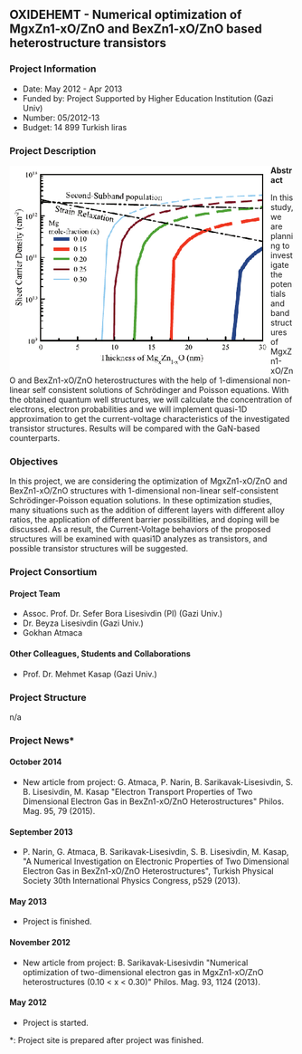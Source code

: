## OXIDEHEMT - Numerical optimization of MgxZn1-xO/ZnO and BexZn1-xO/ZnO based heterostructure transistors
### Project Information
* Date: May 2012 - Apr 2013
* Funded by: Project Supported by Higher Education Institution (Gazi Univ)
* Number: 05/2012-13
* Budget: 14 899 Turkish liras

### Project Description

<img align="left" src="oxidehemt-proje.png">

**Abstract**

In this study, we are planning to investigate the potentials and band structures of  MgxZn1-xO/ZnO and BexZn1-xO/ZnO heterostructures with the help of 1-dimensional non-linear self consistent solutions of Schrödinger and Poisson equations. With the obtained quantum well structures, we will calculate the concentration of electrons, electron probabilities and we will implement quasi-1D approximation to get the current-voltage characteristics of the investigated transistor structures. Results will be compared with the GaN-based counterparts.

### Objectives

In this project, we are considering the optimization of MgxZn1-xO/ZnO and BexZn1-xO/ZnO structures with 1-dimensional non-linear self-consistent Schrödinger-Poisson equation solutions. In these optimization studies, many situations such as the addition of different layers with different alloy ratios, the application of different barrier possibilities, and doping will be discussed. As a result, the Current-Voltage behaviors of the proposed structures will be examined with quasi1D analyzes as transistors, and possible transistor structures will be suggested.

### Project Consortium

#### Project Team
* Assoc. Prof. Dr. Sefer Bora Lisesivdin (PI) (Gazi Univ.)
* Dr. Beyza Lisesivdin (Gazi Univ.)
* Gokhan Atmaca

#### Other Colleagues, Students and Collaborations
* Prof. Dr. Mehmet Kasap (Gazi Univ.)

### Project Structure
n/a

### Project News*

#### October 2014
* New article from project: G. Atmaca, P. Narin, B. Sarikavak-Lisesivdin, S. B. Lisesivdin, M. Kasap "Electron Transport Properties of Two Dimensional Electron Gas in BexZn1-xO/ZnO Heterostructures" Philos. Mag. 95, 79 (2015).

#### September 2013
* P. Narin, G. Atmaca, B. Sarikavak-Lisesivdin, S. B. Lisesivdin, M. Kasap, "A Numerical Investigation on Electronic Properties of Two Dimensional Electron Gas in BexZn1-xO/ZnO Heterostructures", Turkish Physical Society 30th International Physics Congress, p529 (2013).

#### May 2013
* Project is finished.

#### November 2012
* New article from project: B. Sarikavak-Lisesivdin "Numerical optimization of two-dimensional electron gas in MgxZn1-xO/ZnO heterostructures (0.10 < x < 0.30)" Philos. Mag. 93, 1124 (2013).

#### May 2012
* Project is started.

*: Project site is prepared after project was finished.
